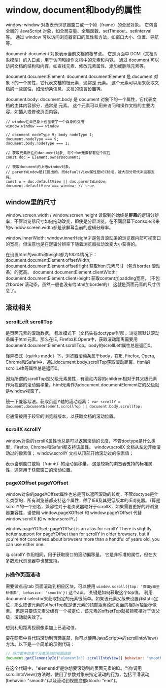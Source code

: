 # window, document和body的属性
window:
window 对象表示浏览器窗口或一个帧（frame）的全局对象。
它包含全局的 JavaScript 对象，如全局变量、全局函数、setTimeout、setInterval 等。
通过 window 可以访问浏览器窗口的属性和方法，如窗口大小、位置、导航等。

document:
document 对象表示当前文档的根节点。
它是页面中 DOM（文档对象模型）的入口点，用于访问和操作文档中的元素和内容。
通过 document 可以访问文档的结构和内容，如查找元素、修改元素属性、添加或删除元素等。

document.documentElement:
document.documentElement 是 document 对象下的一个属性，它代表文档的根元素，通常是 <html> 元素。
这个元素可以用来获取文档的一些属性，如滚动条信息、文档的语言设置等。

document.body:
document.body 是 document 对象下的一个属性，它代表文档的主体内容部分，通常是 <body> 元素。
这个元素可以用来访问和操作文档的主要内容，如插入或修改页面内容。


```
// window在自己身上也挂载了一个自身的引用
window.window === window 

// document nodeType 9; body nodeType 1;
document.nodeType === 9;
document.body.nodeType === 1;

// 获取元素所在的document对象, 每个dom元素都有这个属性
const doc = Element.ownerDocument;

// 获取document的上级window对象，
// parentWindow是IE提出的，而defaultView属性是W3C标准，被大部分现代浏览器支持。
const w = doc.defaultView || doc.parentWindow;
document.defaultView === window; // true
```

## window里的尺寸
window.screen.width / window.screen.height 读取到的始终是**屏幕**的逻辑分辨率，不管浏览器尺寸如何拖动改变，即使是分屏浏览，在不同屏幕下console出来的window.screen.width都是该屏幕当前的逻辑分辨率。

window.innerWidth; window.innerHeight才是包含滚动条的浏览器内部可视窗口的宽高。但注意也是在逻辑分辨率下随着浏览器拉动改变大小获得的。

在设置html的width和height都为100%情况下：
document.documentElement.offsetWidth; document.documentElement.offsetHight 获取html元素尺寸（包含border 滚动条）的宽高。
document.documentElement.clientWidth; document.documentElement.clientHeight 获取content加padding宽高，（不包含border 滚动条，虽然一般也没有给html加border的）
这就是页面元素的尺寸信息了。


## 滚动相关
### scrollLeft scrollTop
是页面元素的滚动数据。
标准模式下（文档头有doctype申明），浏览器默认滚动条属于html元素。那么在IE, Firefox和Opera中，获取滚动距离需要用document.documentElement.scrollTop。body的scrollLeft属性总是返回0。

怪异模式（quirks mode）下，浏览器滚动条属于body，在IE, Firefox, Opera, Chrome和Safari中，通过document.body.scrollTop获取滚动距离。html的scrollLeft等属性总是返回0。

因为所谓的scrollTop是父级元素属性，有滚动内容的children相对于其父级元素作为视窗的滚动偏移量。html元素作为document.documentElement它的父级就是window视窗了。

统一下兼容写法，获取页面Y轴的滚动距离：
`var scrollY = document.documentElement.scrollTop || document.body.scrollTop;`

它通常被用于较早的浏览器版本，以获取文档的滚动位置。

### scrollX scrollY 
window对象的scrollX属性也总是可以返回滚动的长度，不管doctype是什么类型，Firefox, Chrome和Safari都支持该属性。
window.scrollX 文档从左边开始滚动过的像素值；
window.scrollY 文档从顶部开始滚动过的像素值；

表示当前窗口或帧（frame）的滚动偏移量。
这是较新的浏览器支持的标准属性，通常用于获取窗口的滚动位置。

### pageXOffset pageYOffset 
window对象的pageXOffset属性也总是可以返回滚动的长度，不管doctype是什么类型的，所有浏览器都支持这个属性，除了IE8及其更低版本的IE浏览器。（算是scrollY的一个别名，兼容性对于老浏览器略好于scrollX，如果需要更好的跨浏览器兼容性，请使用 window.pageXOffset 和 window.pageYOffset 代替 window.scrollX 和 window.scrollY。）

window.pageYOffset; pageYOffset is an alias for scrollY
There is slightly better support for pageYOffset than for scrollY in older browsers, but if you're not concerned about browsers more than a handful of years old, you can use either one.

与 scrollY 作用相同，用于获取窗口的滚动偏移量。
它是非标准的属性，但在大多数现代浏览器中也被支持。

### js操作页面滚动
需要做点击tab 页面滚动到相应区块，可以使用
`window.scroll({top: '页面y轴坐标像素', behavior: 'smooth'})`
这个api。
关键是如何获取这个top值。
利用document selector来获取指定的元素很简单。如果该元素父级未设置非static定位，那么取该元素的offsetTop就是该元素的顶部距离滚动页面的相对y轴坐标像素。
但是只要该元素父级有一个被定位，该元素的offsetTop就被锁死相对于该父级，滚动就失效了。

想到利用距离视窗像素加上已滚动值。

要在网页中将代码滚动到页面底部，你可以使用JavaScript中的scrollIntoView()方法。以下是一个简单的示例代码：
```js
// 将页面中的某个元素滚动到视图底部
document.getElementById("elementId").scrollIntoView({ behavior: "smooth", block: "end", inline: "nearest" });
```

在这个代码中，"elementId"是你想要滚动到的页面元素的ID。当你调用scrollIntoView()方法时，使用了参数对象来指定滚动的行为，包括平滑滚动(behavior: "smooth")以及滚动到视图底部(block: "end")。